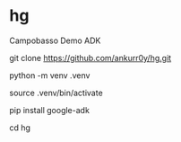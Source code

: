 # hg
Campobasso Demo ADK

git clone https://github.com/ankurr0y/hg.git

python -m venv .venv

source .venv/bin/activate

pip install google-adk

cd hg
